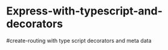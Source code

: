 # Express-with-typescript-and-decorators
#create-routing with type script decorators and meta data 
